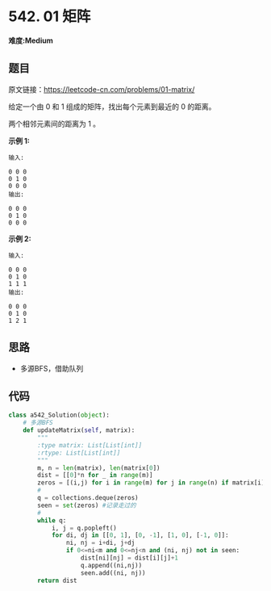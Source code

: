 # 542. 01 矩阵
**难度:Medium**
## 题目
原文链接：https://leetcode-cn.com/problems/01-matrix/

给定一个由 0 和 1 组成的矩阵，找出每个元素到最近的 0 的距离。

两个相邻元素间的距离为 1 。

**示例 1:**
```
输入:

0 0 0
0 1 0
0 0 0
输出:

0 0 0
0 1 0
0 0 0
```

**示例 2:**
```
输入:

0 0 0
0 1 0
1 1 1
输出:

0 0 0
0 1 0
1 2 1
```

## 思路
* 多源BFS，借助队列

## 代码
```python
class a542_Solution(object):
    # 多源BFS
    def updateMatrix(self, matrix):
        """
        :type matrix: List[List[int]]
        :rtype: List[List[int]]
        """
        m, n = len(matrix), len(matrix[0])
        dist = [[0]*n for _ in range(m)]
        zeros = [(i,j) for i in range(m) for j in range(n) if matrix[i][j]==0]
        #
        q = collections.deque(zeros)
        seen = set(zeros) #记录走过的
        # 
        while q:
            i, j = q.popleft()
            for di, dj in [[0, 1], [0, -1], [1, 0], [-1, 0]]:
                ni, nj = i+di, j+dj
                if 0<=ni<m and 0<=nj<n and (ni, nj) not in seen:
                    dist[ni][nj] = dist[i][j]+1
                    q.append((ni,nj))
                    seen.add((ni, nj))
        return dist
```
